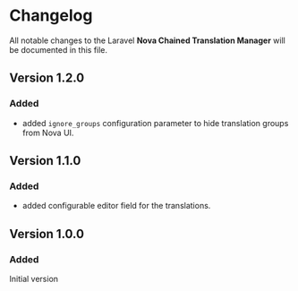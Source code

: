 # Changelog

All notable changes to the Laravel __Nova Chained Translation Manager__ will be documented in this file.

## Version 1.2.0
### Added
- added `ignore_groups` configuration parameter to hide translation groups from Nova UI.

## Version 1.1.0
### Added
- added configurable editor field for the translations.

## Version 1.0.0 
### Added
Initial version
